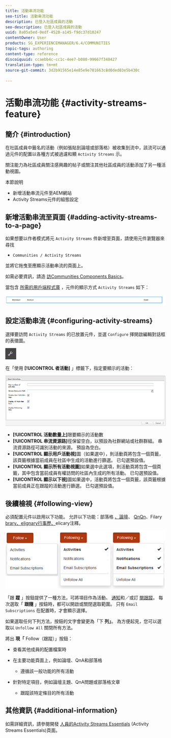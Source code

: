 ```yaml
---
title: 活動串流功能
seo-title: 活動串流功能
description: 已登入社區成員的活動
seo-description: 已登入社區成員的活動
uuid: 8a05a5ed-0edf-4528-a145-f9dc37d10247
contentOwner: User
products: SG_EXPERIENCEMANAGER/6.4/COMMUNITIES
topic-tags: authoring
content-type: reference
discoiquuid: ccaebb4c-cc1c-4ee7-b080-99667f348427
translation-type: tm+mt
source-git-commit: 3d2b91565e14e85e9e701663c8d0ded03e5b430c

---
```



# 活動串流功能 {#activity-streams-feature}

## 簡介 {#introduction}

在社區成員中籤名的活動（例如張貼到論壇或部落格）被收集到流中，該流可以通過元件的配置以各種方式被過濾和顯 `Activity Streams` 示。

關注能力為社區成員關注感興趣的帖子或關注其他社區成員的活動添加了另一種活動視圖。

本節說明

* 新增活動串流元件至AEM網站
* Activity Streams元件的組態設定

## 新增活動串流至頁面 {#adding-activity-streams-to-a-page}

如果想要以作者模式將元 `Activity Streams` 件新增至頁面，請使用元件瀏覽器來尋找

* `Communities / Activity Streams`

並將它拖曳至應顯示活動串流的頁面上。

如需必要資訊，請造 [訪Communities Components Basics](basics.md)。

當包含 [所需的用戶端程式庫](essentials-activities.md#essentials-for-client-side) ，元件的顯示方式 `Activity Streams` 如下：

![chlimage_1-195](assets/chlimage_1-195.png)

## 設定活動串流 {#configuring-activity-streams}

選擇要訪問 `Activity Streams` 的已放置元件，並選 `Configure` 擇開啟編輯對話框的表徵圖。

![chlimage_1-196](assets/chlimage_1-196.png)

在「使用 **[!UICONTROL 者活動]** 」標籤下，指定要顯示的活動：

![chlimage_1-197](assets/chlimage_1-197.png)

* **[!UICONTROL 活動數量上]**&#x200B;限要顯示的活動數
* **[!UICONTROL 串流資源路]**&#x200B;徑保留空白，以預設為社群網站或社群群組。 串流資源路徑可識別活動的來源。 預設為空白。
* **[!UICONTROL 顯示用戶活動視]**&#x200B;圖（如果選中），則活動頁將包含一個頁籤，該頁籤根據當前成員在社區中生成的活動進行篩選。 已勾選預設值。
* **[!UICONTROL 顯示所有活動視圖]**&#x200B;如果選中此選項，則活動頁將包含一個頁籤，其中包含當前成員有權訪問的社區內生成的所有活動。 已勾選預設值。
* **[!UICONTROL 顯示以下視]**&#x200B;圖如果選中，活動頁將包含一個頁籤，該頁籤根據當前成員正在跟蹤的活動進行篩選。 已勾選預設值。

## 後續檢視 {#following-view}

必須配置元件以啟用以下功能。 允許以下功能：部落格 [、論壇](blog-feature.md)、 [QnQn](forum.md)、Filary [brary、elignary行事歷、](working-with-qna.md)[](calendar.md)[](file-library.md)[](comments.md)elicary注釋。

![chlimage_1-198](assets/chlimage_1-198.png)

「跟 **蹤** 」按鈕提供了一種方法，可將項目作為活動、 [通知](notifications.md)和／或訂 [閱跟蹤](subscriptions.md)。 每次選取「 **跟隨** 」按鈕時，都可以開啟或關閉選取範圍。 只有 `Email Subscriptions` 在配置時，才會顯示選擇。

如果選取任何下列方法，按鈕的文字會變更為「下 **列」**。 為方便起見，您可以選取以 `Unfollow All` 關閉所有方法。

將出 **現「** Follow（跟蹤）」按鈕：

* 查看其他成員的配置檔案時
* 在主要功能頁面上，例如論壇、QnA和部落格
   * 遵循該一般功能的所有活動

* 針對特定項目，例如論壇主題、QnA問題或部落格文章
   * 跟蹤該特定條目的所有活動

## 其他資訊 {#additional-information}

如需詳細資訊，請參閱開發 [人員的Activity Streams Essentials](essentials-activities.md) (Activity Streams Essentials)頁面。
